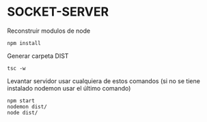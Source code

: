 # SOCKET-SERVER

Reconstruir modulos de node
```
npm install
````

Generar carpeta DIST
```
tsc -w
```

Levantar servidor usar cualquiera de estos comandos (si no se tiene instalado nodemon usar el último comando)
```
npm start
nodemon dist/
node dist/
```
